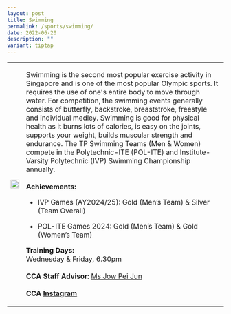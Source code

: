 ```yaml
---
layout: post
title: Swimming
permalink: /sports/swimming/
date: 2022-06-20
description: ""
variant: tiptap
---
```

<table style="minWidth: 50px">
<colgroup>
<col>
<col>
</colgroup>
<tbody>
<tr>
<td rowspan="1" colspan="1">
<div class="isomer-image-wrapper">
<img style="width: 100%" height="auto" width="100%" alt="" src="/images/Sports/Swimming_1.png">
</div>
</td>
<td rowspan="1" colspan="1">
<p>Swimming is the second most popular exercise activity in Singapore and
is one of the most popular Olympic sports. It requires the use of one's
entire body to move through water. For competition, the swimming events
generally consists of butterfly, backstroke, breaststroke, freestyle and
individual medley. Swimming is good for physical health as it burns lots
of calories, is easy on the joints, supports your weight, builds muscular
strength and endurance. The TP Swimming Teams (Men &amp; Women) compete
in the Polytechnic-ITE (POL-ITE) and Institute-Varsity Polytechnic (IVP)
Swimming Championship annually.
<br>
<br><strong>Achievements:</strong>
</p>
<ul data-tight="true" class="tight">
<li>
<p>IVP Games (AY2024/25): Gold (Men’s Team) &amp; Silver (Team Overall)</p>
</li>
<li>
<p>POL-ITE Games 2024: Gold (Men’s Team) &amp; Gold (Women’s Team)</p>
</li>
</ul>
<p></p>
<p><strong>Training Days:</strong>
<br>Wednesday &amp; Friday, 6.30pm
<br>
<br><strong>CCA Staff Advisor:</strong>  <a href="mailto:Pei_Jun_JOW@tp.edu.sg" rel="noopener noreferrer nofollow" target="_blank">Ms Jow Pei Jun</a>
<br>
<br><strong>CCA <a href="https://www.instagram.com/tplsst" rel="noopener noreferrer nofollow" target="_blank">Instagram</a></strong>
</p>
</td>
</tr>
</tbody>
</table>
<p></p>